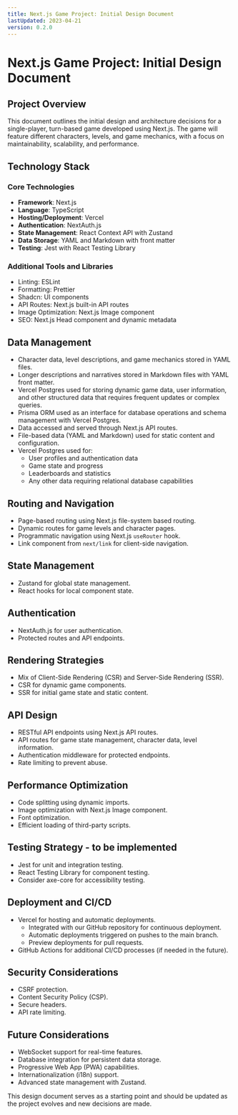 ```yaml
---
title: Next.js Game Project: Initial Design Document
lastUpdated: 2023-04-21
version: 0.2.0
---
```


# Next.js Game Project: Initial Design Document

## Project Overview
This document outlines the initial design and architecture decisions for a single-player, turn-based game developed using Next.js. The game will feature different characters, levels, and game mechanics, with a focus on maintainability, scalability, and performance.

## Technology Stack

### Core Technologies
- **Framework**: Next.js
- **Language**: TypeScript
- **Hosting/Deployment**: Vercel
- **Authentication**: NextAuth.js
- **State Management**: React Context API with Zustand 
- **Data Storage**: YAML and Markdown with front matter
- **Testing**: Jest with React Testing Library

### Additional Tools and Libraries
- Linting: ESLint
- Formatting: Prettier
- Shadcn: UI components
- API Routes: Next.js built-in API routes
- Image Optimization: Next.js Image component
- SEO: Next.js Head component and dynamic metadata

## Data Management
- Character data, level descriptions, and game mechanics stored in YAML files.
- Longer descriptions and narratives stored in Markdown files with YAML front matter.
- Vercel Postgres used for storing dynamic game data, user information, and other structured data that requires frequent updates or complex queries.
- Prisma ORM used as an interface for database operations and schema management with Vercel Postgres.
- Data accessed and served through Next.js API routes.
- File-based data (YAML and Markdown) used for static content and configuration.
- Vercel Postgres used for:
  - User profiles and authentication data
  - Game state and progress
  - Leaderboards and statistics
  - Any other data requiring relational database capabilities

## Routing and Navigation
- Page-based routing using Next.js file-system based routing.
- Dynamic routes for game levels and character pages.
- Programmatic navigation using Next.js `useRouter` hook.
- Link component from `next/link` for client-side navigation.

## State Management
- Zustand for global state management.
- React hooks for local component state.

## Authentication
- NextAuth.js for user authentication.
- Protected routes and API endpoints.

## Rendering Strategies
- Mix of Client-Side Rendering (CSR) and Server-Side Rendering (SSR).
- CSR for dynamic game components.
- SSR for initial game state and static content.

## API Design
- RESTful API endpoints using Next.js API routes.
- API routes for game state management, character data, level information.
- Authentication middleware for protected endpoints.
- Rate limiting to prevent abuse.

## Performance Optimization
- Code splitting using dynamic imports.
- Image optimization with Next.js Image component.
- Font optimization.
- Efficient loading of third-party scripts.

## Testing Strategy - to be implemented
- Jest for unit and integration testing.
- React Testing Library for component testing.
- Consider axe-core for accessibility testing.

## Deployment and CI/CD
- Vercel for hosting and automatic deployments.
  - Integrated with our GitHub repository for continuous deployment.
  - Automatic deployments triggered on pushes to the main branch.
  - Preview deployments for pull requests.
- GitHub Actions for additional CI/CD processes (if needed in the future).

## Security Considerations
- CSRF protection.
- Content Security Policy (CSP).
- Secure headers.
- API rate limiting.

## Future Considerations
- WebSocket support for real-time features.
- Database integration for persistent data storage.
- Progressive Web App (PWA) capabilities.
- Internationalization (i18n) support.
- Advanced state management with Zustand.

This design document serves as a starting point and should be updated as the project evolves and new decisions are made.